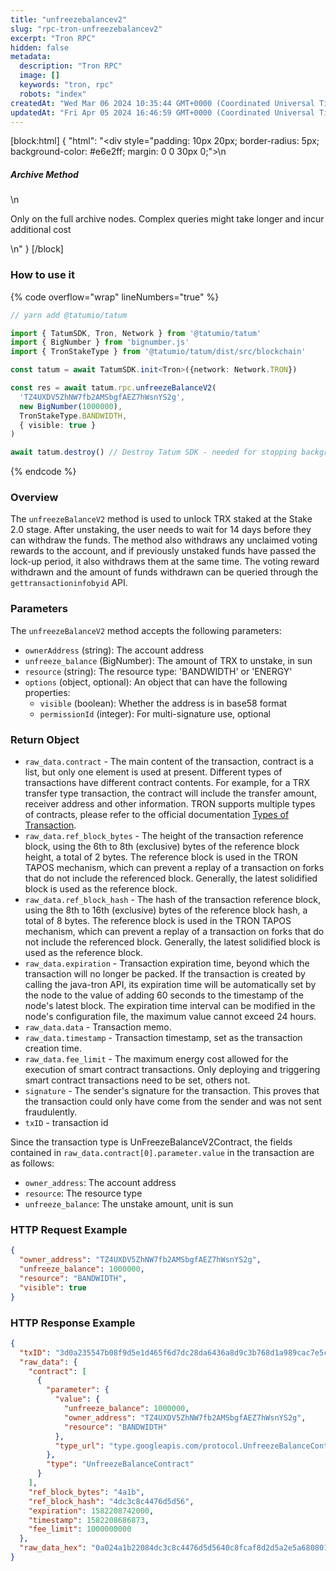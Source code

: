 ```yaml
---
title: "unfreezebalancev2"
slug: "rpc-tron-unfreezebalancev2"
excerpt: "Tron RPC"
hidden: false
metadata: 
  description: "Tron RPC"
  image: []
  keywords: "tron, rpc"
  robots: "index"
createdAt: "Wed Mar 06 2024 10:35:44 GMT+0000 (Coordinated Universal Time)"
updatedAt: "Fri Apr 05 2024 16:46:59 GMT+0000 (Coordinated Universal Time)"
---
```

[block:html]
{
  "html": "<div style=\"padding: 10px 20px; border-radius: 5px; background-color: #e6e2ff; margin: 0 0 30px 0;\">\n  <h5>Archive Method</h5>\n  <p>Only on the full archive nodes. Complex queries might take longer and incur additional cost</p>\n</div>"
}
[/block]


### How to use it

{% code overflow="wrap" lineNumbers="true" %}

```typescript
// yarn add @tatumio/tatum

import { TatumSDK, Tron, Network } from '@tatumio/tatum'
import { BigNumber } from 'bignumber.js'
import { TronStakeType } from '@tatumio/tatum/dist/src/blockchain'

const tatum = await TatumSDK.init<Tron>({network: Network.TRON})

const res = await tatum.rpc.unfreezeBalanceV2(
  'TZ4UXDV5ZhNW7fb2AMSbgfAEZ7hWsnYS2g',
  new BigNumber(1000000),
  TronStakeType.BANDWIDTH,
  { visible: true }
)

await tatum.destroy() // Destroy Tatum SDK - needed for stopping background jobs
```

{% endcode %}

### Overview

The `unfreezeBalanceV2` method is used to unlock TRX staked at the Stake 2.0 stage. After unstaking, the user needs to wait for 14 days before they can withdraw the funds. The method also withdraws any unclaimed voting rewards to the account, and if previously unstaked funds have passed the lock-up period, it also withdraws them at the same time. The voting reward withdrawn and the amount of funds withdrawn can be queried through the `gettransactioninfobyid` API.

### Parameters

The `unfreezeBalanceV2` method accepts the following parameters:

- `ownerAddress` (string): The account address
- `unfreeze_balance` (BigNumber): The amount of TRX to unstake, in sun
- `resource` (string): The resource type: 'BANDWIDTH' or 'ENERGY'
- `options` (object, optional): An object that can have the following properties:
  - `visible` (boolean): Whether the address is in base58 format
  - `permissionId` (integer): For multi-signature use, optional

### Return Object

- `raw_data.contract` - The main content of the transaction, contract is a list, but only one element is used at present. Different types of transactions have different contract contents. For example, for a TRX transfer type transaction, the contract will include the transfer amount, receiver address and other information. TRON supports multiple types of contracts, please refer to the official documentation [Types of Transaction](https://developers.tron.network/docs/tron-protocol-transaction#types-of-transaction).
- `raw_data.ref_block_bytes` - The height of the transaction reference block, using the 6th to 8th (exclusive) bytes of the reference block height, a total of 2 bytes. The reference block is used in the TRON TAPOS mechanism, which can prevent a replay of a transaction on forks that do not include the referenced block. Generally, the latest solidified block is used as the reference block.
- `raw_data.ref_block_hash` - The hash of the transaction reference block, using the 8th to 16th (exclusive) bytes of the reference block hash, a total of 8 bytes. The reference block is used in the TRON TAPOS mechanism, which can prevent a replay of a transaction on forks that do not include the referenced block. Generally, the latest solidified block is used as the reference block.
- `raw_data.expiration` - Transaction expiration time, beyond which the transaction will no longer be packed. If the transaction is created by calling the java-tron API, its expiration time will be automatically set by the node to the value of adding 60 seconds to the timestamp of the node's latest block. The expiration time interval can be modified in the node's configuration file, the maximum value cannot exceed 24 hours.
- `raw_data.data` - Transaction memo.
- `raw_data.timestamp` - Transaction timestamp, set as the transaction creation time.
- `raw_data.fee_limit` - The maximum energy cost allowed for the execution of smart contract transactions. Only deploying and triggering smart contract transactions need to be set, others not.
- `signature` - The sender's signature for the transaction. This proves that the transaction could only have come from the sender and was not sent fraudulently.
- `txID` - transaction id

Since the transaction type is UnFreezeBalanceV2Contract, the fields contained in `raw_data.contract[0].parameter.value` in the transaction are as follows:

- `owner_address`: The account address
- `resource`: The resource type
- `unfreeze_balance`: The unstake amount, unit is sun

### HTTP Request Example

```json
{
  "owner_address": "TZ4UXDV5ZhNW7fb2AMSbgfAEZ7hWsnYS2g",
  "unfreeze_balance": 1000000,
  "resource": "BANDWIDTH",
  "visible": true
}
```

### HTTP Response Example

```json
{
  "txID": "3d0a235547b08f9d5e1d465f6d7dc28da6436a8d9c3b768d1a989cac7e5c94cf",
  "raw_data": {
    "contract": [
      {
        "parameter": {
          "value": {
            "unfreeze_balance": 1000000,
            "owner_address": "TZ4UXDV5ZhNW7fb2AMSbgfAEZ7hWsnYS2g",
            "resource": "BANDWIDTH"
          },
          "type_url": "type.googleapis.com/protocol.UnfreezeBalanceContract"
        },
        "type": "UnfreezeBalanceContract"
      }
    ],
    "ref_block_bytes": "4a1b",
    "ref_block_hash": "4dc3c8c4476d5d56",
    "expiration": 1582208742000,
    "timestamp": 1582208686873,
    "fee_limit": 1000000000
  },
  "raw_data_hex": "0a024a1b22084dc3c8c4476d5d5640c8fcaf8d2d5a2e5a680801126a0a3074..."
}
```
